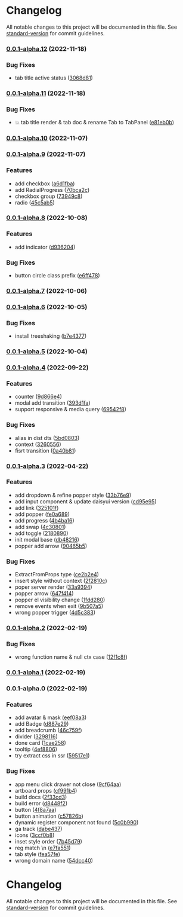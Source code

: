 # Changelog

All notable changes to this project will be documented in this file. See [standard-version](https://github.com/conventional-changelog/standard-version) for commit guidelines.

### [0.0.1-alpha.12](https://github.com/daief/daisyui-vue/compare/v0.0.1-alpha.11...v0.0.1-alpha.12) (2022-11-18)


### Bug Fixes

* tab title active status ([3068d81](https://github.com/daief/daisyui-vue/commit/3068d81d8946107f7ce369093f5a2d961d32206f))

### [0.0.1-alpha.11](https://github.com/daief/daisyui-vue/compare/v0.0.1-alpha.10...v0.0.1-alpha.11) (2022-11-18)


### Bug Fixes

* 💥 tab title render & tab doc & rename Tab to TabPanel ([e81eb0b](https://github.com/daief/daisyui-vue/commit/e81eb0bb2c327b0a9c492b7968c06d76ef447fad))

### [0.0.1-alpha.10](https://github.com/daief/daisyui-vue/compare/v0.0.1-alpha.9...v0.0.1-alpha.10) (2022-11-07)

### [0.0.1-alpha.9](https://github.com/daief/daisyui-vue/compare/v0.0.1-alpha.8...v0.0.1-alpha.9) (2022-11-07)


### Features

* add checkbox ([a6d1fba](https://github.com/daief/daisyui-vue/commit/a6d1fbaa86b00112e2aa5b3a9a3b7e6fcd668811))
* add RadialProgress ([70bca2c](https://github.com/daief/daisyui-vue/commit/70bca2c9a12e2717007c34e33c7ad028fc03da6a))
* checkbox group ([73949c8](https://github.com/daief/daisyui-vue/commit/73949c8008a8035066bb052d7325b05c279ba600))
* radio ([45c5ab5](https://github.com/daief/daisyui-vue/commit/45c5ab54627f46c3c54dea3d6757973de4a52d86))

### [0.0.1-alpha.8](https://github.com/daief/daisyui-vue/compare/v0.0.1-alpha.7...v0.0.1-alpha.8) (2022-10-08)


### Features

* add indicator ([d936204](https://github.com/daief/daisyui-vue/commit/d936204031f3d146db69b279b93ca9144e23ff59))


### Bug Fixes

* button circle class prefix ([e6ff478](https://github.com/daief/daisyui-vue/commit/e6ff47891ddff6363720a6d157e8db3076ad170d))

### [0.0.1-alpha.7](https://github.com/daief/daisyui-vue/compare/v0.0.1-alpha.6...v0.0.1-alpha.7) (2022-10-06)

### [0.0.1-alpha.6](https://github.com/daief/daisyui-vue/compare/v0.0.1-alpha.5...v0.0.1-alpha.6) (2022-10-05)


### Bug Fixes

* install treeshaking ([b7e4377](https://github.com/daief/daisyui-vue/commit/b7e4377538b704662fcdf2a527fcae92e56d0c56))

### [0.0.1-alpha.5](https://github.com/daief/daisyui-vue/compare/v0.0.1-alpha.4...v0.0.1-alpha.5) (2022-10-04)

### [0.0.1-alpha.4](https://github.com/daief/daisyui-vue/compare/v0.0.1-alpha.3...v0.0.1-alpha.4) (2022-09-22)


### Features

* counter ([9d866e4](https://github.com/daief/daisyui-vue/commit/9d866e4bca340c9a565a9268b4a46dd6b4e83d22))
* modal add transition ([393d1fa](https://github.com/daief/daisyui-vue/commit/393d1fae7057d67d502f27eb9f6e394a12591a12))
* support responsive & media query ([69542f8](https://github.com/daief/daisyui-vue/commit/69542f83b349a2555f17e8ecbc6d8b754653c2ad))


### Bug Fixes

* alias in dist dts ([5bd0803](https://github.com/daief/daisyui-vue/commit/5bd08036087f7d6cfe78c88d0e4d198fb12e0f55))
* context ([3260556](https://github.com/daief/daisyui-vue/commit/3260556f057708503fab350bfcf4d1c3a7015a79))
* fisrt transition ([0a40b81](https://github.com/daief/daisyui-vue/commit/0a40b8179d93d7a0955e67021c10db47321b9e40))

### [0.0.1-alpha.3](https://github.com/daief/daisyui-vue/compare/v0.0.1-alpha.2...v0.0.1-alpha.3) (2022-04-22)


### Features

* add dropdown & refine popper style ([33b76e9](https://github.com/daief/daisyui-vue/commit/33b76e9f2d451fb9273fdd718e8be4fc59487479))
* add input component & update daisyui version ([cd95e95](https://github.com/daief/daisyui-vue/commit/cd95e951b7ff2e945ecb33826b8e0b434c446070))
* add link ([325101f](https://github.com/daief/daisyui-vue/commit/325101f28ccfeb4ff7ebaee4909b87bacdc4d24a))
* add popper ([fe0a689](https://github.com/daief/daisyui-vue/commit/fe0a689e7832605de685f1462521440e286798ec))
* add progress ([4b4ba16](https://github.com/daief/daisyui-vue/commit/4b4ba162d729df9d9fcc85ad8f38a8eefb09d472))
* add swap ([4c30801](https://github.com/daief/daisyui-vue/commit/4c3080135e099f76b67e7430b731d2cd41c0664a))
* add toggle ([2180890](https://github.com/daief/daisyui-vue/commit/21808909419924be31791ab5f249ec14b69c512c))
* init modal base ([db48216](https://github.com/daief/daisyui-vue/commit/db48216ab3c707f3688cbf8237d16fd67772946d))
* popper add arrow ([90465b5](https://github.com/daief/daisyui-vue/commit/90465b57c283a738c2ef60c95eae8c8ce4e255b7))


### Bug Fixes

* ExtractFromProps type ([ce2b2e4](https://github.com/daief/daisyui-vue/commit/ce2b2e49d276399b92928b99b6db18d29e1d7909))
* insert style without context ([2f2810c](https://github.com/daief/daisyui-vue/commit/2f2810cd6a247a02ebf5fca876d20b1bf323e4f1))
* poper server render ([33a9394](https://github.com/daief/daisyui-vue/commit/33a9394676e27a6ed090fe1e5effcb5d585e5c60))
* popper arrow ([647f414](https://github.com/daief/daisyui-vue/commit/647f41401ba979fc287a70af4f97e2ae85144a19))
* popper el visibility change ([1fdd280](https://github.com/daief/daisyui-vue/commit/1fdd2804c178411f1607f30438ef6abbb975f19a))
* remove events when exit ([9b507a5](https://github.com/daief/daisyui-vue/commit/9b507a51c517ee3e93316235cd69b63bf58ffeb7))
* wrong popper trigger ([4d5c383](https://github.com/daief/daisyui-vue/commit/4d5c3835c62ac64824898286fb0510877cf3912f))

### [0.0.1-alpha.2](https://github.com/daief/daisyui-vue/compare/v0.0.1-alpha.1...v0.0.1-alpha.2) (2022-02-19)


### Bug Fixes

* wrong function name & null ctx case ([12f1c8f](https://github.com/daief/daisyui-vue/commit/12f1c8f48709c88f894cc48e9b581a60673f01e2))

### [0.0.1-alpha.1](https://github.com/daief/daisyui-vue/compare/v0.0.1-alpha.0...v0.0.1-alpha.1) (2022-02-19)

### 0.0.1-alpha.0 (2022-02-19)


### Features

* add avatar & mask ([eef08a3](https://github.com/daief/daisyui-vue/commit/eef08a3d251739b59a19fe7b80ee04686ca54cda))
* add Badge ([d887e29](https://github.com/daief/daisyui-vue/commit/d887e29dafe9b35c8257dd723cd4f105589b5b60))
* add breadcrumb ([46c759f](https://github.com/daief/daisyui-vue/commit/46c759fe1c09bdc47150b5c0b493b17281b6a78f))
* divider ([3298116](https://github.com/daief/daisyui-vue/commit/3298116f7acf616e21438f5fa7eae0db8fee17f2))
* done card ([1cae258](https://github.com/daief/daisyui-vue/commit/1cae258d63488f0df40e5159f610e4c24ef8be17))
* tooltip ([4ef8806](https://github.com/daief/daisyui-vue/commit/4ef880605ea08745c6fa4f70313fa1ac6fda43b2))
* try extract css in ssr ([59517e1](https://github.com/daief/daisyui-vue/commit/59517e1ac67fbdd1db41665edf81c795364307e4))


### Bug Fixes

* app menu click drawer not close ([9cf64aa](https://github.com/daief/daisyui-vue/commit/9cf64aa4bbdfb63e925dac2b35255df03c161de6))
* artboard props ([cf991b4](https://github.com/daief/daisyui-vue/commit/cf991b4f35120e1d512dcb81d9e34a0331279d64))
* build docs ([2f33cd3](https://github.com/daief/daisyui-vue/commit/2f33cd3c746fd100e3711114a61ac8e60ea73ace))
* build error ([d8448f2](https://github.com/daief/daisyui-vue/commit/d8448f279fe0fc6c6cfecafc00f5917e659230b2))
* button ([4f8a7aa](https://github.com/daief/daisyui-vue/commit/4f8a7aa0d9c3551d3eaca16577dad634d403ff12))
* button animation ([c57826b](https://github.com/daief/daisyui-vue/commit/c57826b9c0ea3fd8120683e9cbbf8eaf26b8b6bc))
* dynamic register component not found ([5c0b990](https://github.com/daief/daisyui-vue/commit/5c0b990f5620996c42b8123b70d6c20e2bd9337f))
* ga track ([dabe437](https://github.com/daief/daisyui-vue/commit/dabe437e4257fdedf34fd9e8c9e5244e1e431f73))
* icons ([3ccf0b8](https://github.com/daief/daisyui-vue/commit/3ccf0b890d7e4e186bf4d642b534fd8c0efe4a1b))
* inset style order ([7b45d79](https://github.com/daief/daisyui-vue/commit/7b45d795270be758f9d4e5e6f43ca5f2463528a2))
* reg match \n ([e7fa551](https://github.com/daief/daisyui-vue/commit/e7fa55111d55522c7d01abdf614bfd043551261f))
* tab style ([fea57fe](https://github.com/daief/daisyui-vue/commit/fea57fe50f6a4126b8b8e30897319c9c22dd49ef))
* wrong domain name ([54dcc40](https://github.com/daief/daisyui-vue/commit/54dcc40240b34c06767de23525e551ee8e17c2d5))

# Changelog

All notable changes to this project will be documented in this file. See [standard-version](https://github.com/conventional-changelog/standard-version) for commit guidelines.

